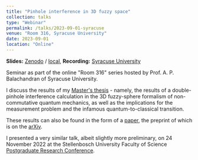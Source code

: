 ```yaml
---
title: "Pinhole interference in 3D fuzzy space"
collection: talks
type: "Webinar"
permalink: /talks/2023-09-01-syracuse
venue: "Room 316, Syracuse University"
date: 2023-09-01
location: "Online"
---
```


**Slides:** [Zenodo](https://doi.org/10.5281/zenodo.8429661) / [local](/files/syracuse.pdf),
**Recording:** [Syracuse University](https://video.syr.edu/media/t/1_74dkljgj)

Seminar as part of the online "Room 316" series hosted by Prof. A. P. Balachandran of
Syracuse University.

I discuss the results of my [Master's thesis](https://doi.org/10019.1/126944) - namely,
the results of a double-pinhole interference calculation in the 3D fuzzy-sphere formalism
of non-commutative quantum mechanics, as well as the implications for the measurement
problem and the infamous quantum-to-classical transition.

These results can also be found in the form of a
[paper](https://doi.org/10.1016/j.aop.2023.169224), the preprint of which is on the
[arXiv](https://doi.org/10.48550/arXiv.2212.01449).

I presented a very similar talk, albeit slightly more preliminary, on 24 November 2022
at the Stellenbosch University Faculty of Science
[Postgraduate Research Conference](https://www.sun.ac.za/english/Lists/Events/DispForm.aspx?ID=5357).
